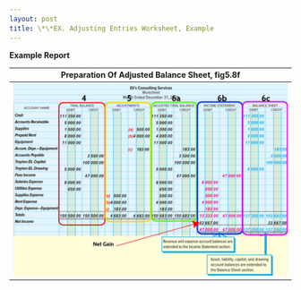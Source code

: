 ```yaml
---
layout: post
title: \*\*EX. Adjusting Entries Worksheet, Example
---
```


**Example Report**

|Preparation Of Adjusted Balance Sheet, fig5.8f|
|:-:|
|![Adjusted Balance Sheet](/assets/mc-graw-accounting-course/images/fig5.8f.preparation.of.bs.w.Circles.png)|

